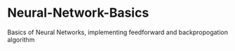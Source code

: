 # Neural-Network-Basics
Basics of Neural Networks, implementing feedforward and backpropogation algorithm
